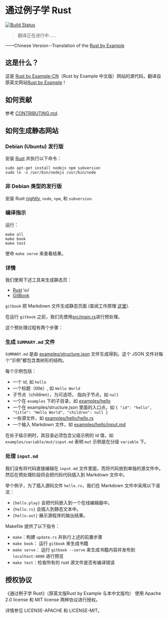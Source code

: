 # 通过例子学 Rust

[![Build Status][travis-image]][travis-link]  
> 翻译正在进行中……  

——Chinese Version--Translation of the [Rust by Example][rust-by-example]

## 这是什么？

这是 [Rust by Example-CN][website-cn]（Rust by Example 中文版）网站的源代码，翻译自原英文网站[Rust by Example][website]！

## 如何贡献

参考 [CONTRIBUTING.md][how-to-contribute].

## 如何生成静态网站

### Debian (Ubuntu) 发行版

安装 [Rust](http://www.rust-lang.org/install.html) 并执行以下命令：

```
sudo apt-get install nodejs npm subversion
sudo ln -s /usr/bin/nodejs /usr/bin/node
```

### 非 Debian 类型的发行版

安装 Rust [nightly](http://www.rust-lang.org/install.html),
`node`, `npm`, 和 `subversion`.

### 编译指示

运行：

```
make all
make book
make test
```

使命 `make serve` 来查看结果。

### 详情

我们使用下述工具来生成静态页：

* [Rust][rust-lang] \o/
* [GitBook][gitbook]

`gitbook` 把 Markdown 文件生成静态页面 (查阅工作原理 [这里][gitbook-format]).

在运行 `gitbook` 之前，我们先使用[src/main.rs][main-rs]进行预处理。

这个预处理过程有两个步骤：

### 生成 `SUMMARY.md` 文件

`SUMMARY.md` 是由
[examples/structure.json][structure] 文件生成得到。这个 JSON 文件对每个“示例”都包含类树形的结构。

每个示例包括：

* 一个 id, 如 `hello`
* 一个标题（title）, 如 `Hello World`
* 子节点（children），为可选项， 指向子节点，如 `null`
* 一个在 `examples` 下的子目录，如 [examples/hello][hello-folder]
* 一个在 examples/structure.json 里面的入口点，如 `{ "id": "hello", "title": "Hello World", "children": null }`
* 一些源文件，如 [examples/hello/hello.rs][hello-rs]
* 一个输入 Markdown 文件，如 [examples/hello/input.md][hello-md]

在处子级示例时，其目录必须包含父级示例的 id 值，如 `examples/variable/mut/input.md` 表明 `mut` 示例是在分级 `variable` 下。

### 处理 `input.md`

我们没有将代码直接编辑在 `input.md` 文件里面，而将代码放到单独的源文件中。然后在预处理阶段将会把代码代码插入到 Markdown 文件中。

举个例子，为了插入源码文件 `hello.rs`，我们在 Markdown 文件中采用以下语法：

* `{hello.play}` 会把代码嵌入到一个在线编辑器中。
* `{hello.rs}` 会插入到静态文本中。
* `{hello.out}` 展示源程序的输出结果。

Makefile 提供了以下指令：

* `make`：构建 `update.rs` 并执行上述的前置步骤
* `make book`： 运行 `gitbook` 来生成书籍
* `make serve`： 运行 `gitbook --serve` 来生成书籍内容并发布到 `localhost:4000` 进行预览
* `make test`：检查所有的 rust 源文件是否有编译错误

## 授权协议

《通过例子学 Rust》（原英文版Rust by Example 与本中文版均） 使用 Apache 2.0 license 和 MIT
license 两种协议进行授权。

详情参见 LICENSE-APACHE 和 LICENSE-MIT。

[rust-by-example]: https://github.com/rust-lang/rust-by-example
[travis-image]: https://travis-ci.org/rust-lang/rust-by-example.svg?branch=master
[travis-link]: https://travis-ci.org/rust-lang/rust-by-example
[website]: http://rustbyexample.com
[website-cn]: http://rustwiki.org/rust-by-example
[how-to-contribute]: CONTRIBUTING.md
[rust-lang]: http://www.rust-lang.org/
[gitbook]: http://www.gitbook.io
[gitbook-format]: https://github.com/GitbookIO/gitbook#book-format
[main-rs]: src/main.rs
[structure]: examples/structure.json
[hello-folder]: examples/hello
[hello-rs]: examples/hello/hello.rs
[hello-md]: examples/hello/input.md
